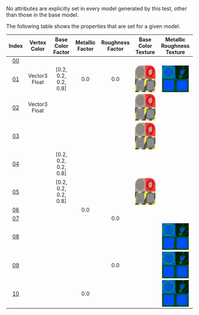 No attributes are explicitly set in every model generated by this test, other than those in the base model.  
 
The following table shows the properties that are set for a given model.  


Index | Vertex Color | Base Color Factor | Metallic Factor | Roughness Factor | Base Color Texture | Metallic Roughness Texture
:---: | :---: | :---: | :---: | :---: | :---: | :---:
[00](./Material_MetallicRoughness_0.gltf) |   |   |   |   |   |  
[01](./Material_MetallicRoughness_1.gltf) | Vector3 Float | [0.2, 0.2, 0.2, 0.8] | 0.0 | 0.0 | <img src="./Texture_baseColor.png" height="72" width="72" align="middle"> | <img src="./Texture_metallicRoughness.png" height="72" width="72" align="middle">
[02](./Material_MetallicRoughness_2.gltf) | Vector3 Float |   |   |   | <img src="./Texture_baseColor.png" height="72" width="72" align="middle"> |  
[03](./Material_MetallicRoughness_3.gltf) |   |   |   |   | <img src="./Texture_baseColor.png" height="72" width="72" align="middle"> |  
[04](./Material_MetallicRoughness_4.gltf) |   | [0.2, 0.2, 0.2, 0.8] |   |   |   |  
[05](./Material_MetallicRoughness_5.gltf) |   | [0.2, 0.2, 0.2, 0.8] |   |   | <img src="./Texture_baseColor.png" height="72" width="72" align="middle"> |  
[06](./Material_MetallicRoughness_6.gltf) |   |   | 0.0 |   |   |  
[07](./Material_MetallicRoughness_7.gltf) |   |   |   | 0.0 |   |  
[08](./Material_MetallicRoughness_8.gltf) |   |   |   |   |   | <img src="./Texture_metallicRoughness.png" height="72" width="72" align="middle">
[09](./Material_MetallicRoughness_9.gltf) |   |   |   | 0.0 |   | <img src="./Texture_metallicRoughness.png" height="72" width="72" align="middle">
[10](./Material_MetallicRoughness_10.gltf) |   |   | 0.0 |   |   | <img src="./Texture_metallicRoughness.png" height="72" width="72" align="middle">
 
